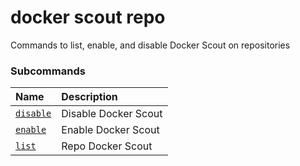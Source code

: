 # docker scout repo

<!---MARKER_GEN_START-->
Commands to list, enable, and disable Docker Scout on repositories

### Subcommands

| Name                               | Description          |
|:-----------------------------------|:---------------------|
| [`disable`](scout_repo_disable.md) | Disable Docker Scout |
| [`enable`](scout_repo_enable.md)   | Enable Docker Scout  |
| [`list`](scout_repo_list.md)       | Repo Docker Scout    |



<!---MARKER_GEN_END-->


